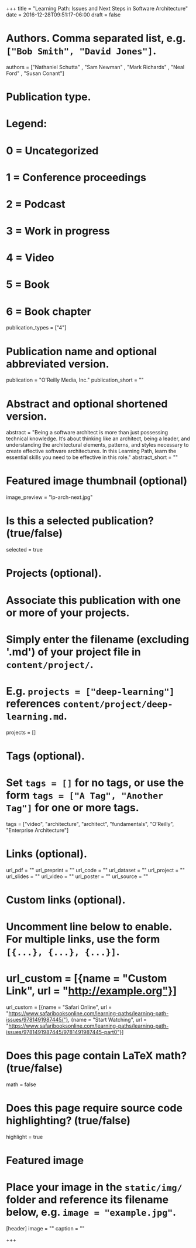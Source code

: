 +++
title = "Learning Path: Issues and Next Steps in Software Architecture"
date = 2016-12-28T09:51:17-06:00
draft = false

# Authors. Comma separated list, e.g. `["Bob Smith", "David Jones"]`.
authors = ["Nathaniel Schutta" , "Sam Newman" , "Mark Richards" , "Neal Ford" , "Susan Conant"]

# Publication type.
# Legend:
# 0 = Uncategorized
# 1 = Conference proceedings
# 2 = Podcast
# 3 = Work in progress
# 4 = Video
# 5 = Book
# 6 = Book chapter
publication_types = ["4"]

# Publication name and optional abbreviated version.
publication = "O'Reilly Media, Inc."
publication_short = ""

# Abstract and optional shortened version.
abstract = "Being a software architect is more than just possessing technical knowledge. It’s about thinking like an architect, being a leader, and understanding the architectural elements, patterns, and styles necessary to create effective software architectures. In this Learning Path, learn the essential skills you need to be effective in this role."
abstract_short = ""

# Featured image thumbnail (optional)
image_preview = "lp-arch-next.jpg"

# Is this a selected publication? (true/false)
selected = true

# Projects (optional).
#   Associate this publication with one or more of your projects.
#   Simply enter the filename (excluding '.md') of your project file in `content/project/`.
#   E.g. `projects = ["deep-learning"]` references `content/project/deep-learning.md`.
projects = []

# Tags (optional).
#   Set `tags = []` for no tags, or use the form `tags = ["A Tag", "Another Tag"]` for one or more tags.
tags = ["video", "architecture", "architect", "fundamentals", "O’Reilly", "Enterprise Architecture"]

# Links (optional).
url_pdf = ""
url_preprint = ""
url_code = ""
url_dataset = ""
url_project = ""
url_slides = ""
url_video = ""
url_poster = ""
url_source = ""

# Custom links (optional).
#   Uncomment line below to enable. For multiple links, use the form `[{...}, {...}, {...}]`.
# url_custom = [{name = "Custom Link", url = "http://example.org"}]
url_custom = [{name = "Safari Online", url = "https://www.safaribooksonline.com/learning-paths/learning-path-issues/9781491987445/"}, {name = "Start Watching", url = "https://www.safaribooksonline.com/learning-paths/learning-path-issues/9781491987445/9781491987445-part0"}]
# Does this page contain LaTeX math? (true/false)
math = false

# Does this page require source code highlighting? (true/false)
highlight = true

# Featured image
# Place your image in the `static/img/` folder and reference its filename below, e.g. `image = "example.jpg"`.
[header]
image = ""
caption = ""

+++
